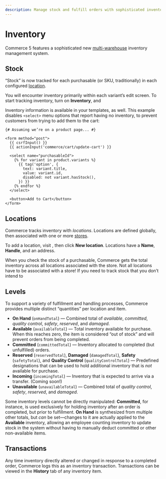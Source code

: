 ```yaml
---
description: Manage stock and fulfill orders with sophisticated inventory tools.
---
```


# Inventory

Commerce 5 features a sophisticated new [multi-warehouse](#locations) inventory management system.

## Stock

“Stock” is now tracked for each purchasable (or SKU, traditionally) in each configured [location](#locations).

You will encounter inventory primarily within each variant’s edit screen. To start tracking inventory, turn on **Inventory**, and 

Inventory information is available in your templates, as well. This example disables `<select>` menu options that report having no inventory, to prevent customers from trying to add them to the cart:

```twig
{# Assuming we’re on a product page... #}

<form method="post">
  {{ csrfInput() }}
  {{ actionInput('commerce/cart/update-cart') }}

  <select name="purchasableId">
    {% for variant in product.variants %}
      {{ tag('option', {
        text: variant.title,
        value: variant.id,
        disabled: not variant.hasStock(),
      }) }}
    {% endfor %}
  </select>

  <button>Add to Cart</button>
</form>
```

## Locations

Commerce tracks inventory with _locations_. Locations are defined globally, then associated with one or more [stores](stores.md).

To add a location, visit <Journey path="Commerce, Inventory, Locations" />, then click **New location**. Locations have a **Name**, **Handle**, and an address.

When you check the stock of a purchasable, Commerce gets the total inventory across all locations associated with the store. Not all locations have to be associated with a store! If you need to track stock that you don’t intend to 

## Levels

To support a variety of fulfillment and handling processes, Commerce provides multiple distinct “quantities” per location and item.

- **On Hand** (`onHandTotal`) — Combined total of _available_, _committed_, _quality control_, _safety_, _reserved_, and _damaged_.
- **Available** (`availableTotal`) — Total inventory available for purchase. When this reaches zero, the item is considered “out of stock” and will prevent orders from being completed.
- **Committed** (`committedTotal`) — Inventory allocated to completed (but unfulfilled) orders.
- **Reserved** (`reservedTotal`), **Damaged** (`damagedTotal`), **Safety** (`safetyTotal`), and **Quality Control** (`qualityControlTotal`) — Predefined designations that can be used to hold additional inventory that is _not_ available for purchase.
- **Incoming** (`incomingTotal`) — Inventory that is expected to arrive via a transfer. (Coming soon!)
- **Unavailable** (`unavailableTotal`) — Combined total of _quality control_, _safety_, _reserved_, and _damaged_.

Some inventory levels cannot be directly manipulated: **Committed**, for instance, is used exclusively for holding inventory after an order is completed, but prior to fulfillment. **On Hand** is synthesized from multiple other totals, but _can_ be set—changes to it are actually applied to the **Available** inventory, allowing an employee counting inventory to update stock in the system without having to manually deduct committed or other non-available items.

## Transactions

Any time inventory directly altered or changed in response to a completed order, Commerce logs this as an inventory transaction. Transactions can be viewed in the **History** tab of any inventory item.
